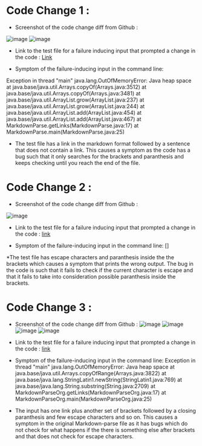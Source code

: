 # Code Change 1 : 
* Screenshot of the code change diff from Github : 

![image](https://user-images.githubusercontent.com/97641897/151634328-e92f85ea-f6ca-42cb-8652-a3d830cfd510.png)
![image](https://user-images.githubusercontent.com/97641897/151634376-4ef5b6e4-52fe-45c3-8f94-468206b434cd.png)

* Link to the test file for a failure inducing input that prompted a change in the code : [Link](https://github.com/ajakhanwal/markdown-parse/blob/57805bd132758189fdee8220876e148c895e7d35/Group-test-file2.md)

* Symptom of the failure-inducing input in the command line: 

Exception in thread "main" java.lang.OutOfMemoryError: Java heap space
        at java.base/java.util.Arrays.copyOf(Arrays.java:3512)
        at java.base/java.util.Arrays.copyOf(Arrays.java:3481)
        at java.base/java.util.ArrayList.grow(ArrayList.java:237)
        at java.base/java.util.ArrayList.grow(ArrayList.java:244)
        at java.base/java.util.ArrayList.add(ArrayList.java:454)
        at java.base/java.util.ArrayList.add(ArrayList.java:467)
        at MarkdownParse.getLinks(MarkdownParse.java:17)
        at MarkdownParse.main(MarkdownParse.java:25)
        
 * The test file has a link in the markdown format followed by a sentence that does not contain a link. This causes a symptom as the code has a bug such that it only searches for the brackets and paranthesis and keeps checking until you reach the end of the file.

# Code Change 2 : 
* Screenshot of the code change diff from Github : 

![image](https://user-images.githubusercontent.com/97641897/151635975-9e655d7b-5b85-4f35-a41d-68fb98069b0e.png)

* Link to the test file for a failure inducing input that prompted a change in the code : [link](https://github.com/ajakhanwal/markdown-parse/blob/a79bf2696baf65e357170e38c513c5af509c2646/Group-test-file3.md)

* Symptom of the failure-inducing input in the command line: [\]

*The test file has escape characters and paranthesis inside the the brackets which causes a symptom that prints the wrong output. The bug in the code is such that it fails to check if the current character is escape and that it fails to take into consideration possible paranthesis inside the brackets. 

# Code Change 3 :

* Screenshot of the code change diff from Github : 
![image](https://user-images.githubusercontent.com/97641897/151634328-e92f85ea-f6ca-42cb-8652-a3d830cfd510.png)
![image](https://user-images.githubusercontent.com/97641897/151634376-4ef5b6e4-52fe-45c3-8f94-468206b434cd.png)
![image](https://user-images.githubusercontent.com/97641897/151635975-9e655d7b-5b85-4f35-a41d-68fb98069b0e.png)
![image](https://user-images.githubusercontent.com/97641897/151637415-4d9b7e48-e715-41d8-8baf-4a3ad13df131.png)

* Link to the test file for a failure inducing input that prompted a change in the code : [link](https://github.com/ajakhanwal/markdown-parse/blob/60ad5f2b2ce0150af235f735b21f8d0a3ebe84fc/Group-test-file4.md)

* Symptom of the failure-inducing input in the command line:
Exception in thread "main" java.lang.OutOfMemoryError: Java heap space
        at java.base/java.util.Arrays.copyOfRange(Arrays.java:3822)
        at java.base/java.lang.StringLatin1.newString(StringLatin1.java:769)
        at java.base/java.lang.String.substring(String.java:2709)
        at MarkdownParseOrg.getLinks(MarkdownParseOrg.java:17)
        at MarkdownParseOrg.main(MarkdownParseOrg.java:25)

* The input has one link plus another set of brackets followed by a closing paranthesis and few escape characters and so on. This causes a symptom in the original Markdown-parse file as it has bugs which do not check for what happens if the there is something else after brackets and that does not check for escape characters.
